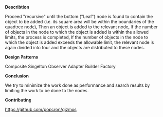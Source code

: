 <b> Describtion </b>

Proceed "recursive" until the bottom ("Leaf") node is found to contain the object to be added (i.e. its square area will be within the boundaries of the quadtree node),
Then an object is added to the relevant node,
If the number of objects in the node to which the object is added is within the allowed limits, the process is completed,
If the number of objects in the node to which the object is added exceeds the allowable limit, the relevant node is again divided into four and the objects are distributed to these nodes.

<b>Design Patterns</b>

Composite Singelton Observer Adapter Builder Factory


<b>Conclusion</b>

We try to minimize the work done as performance and search results by limiting the work to be done to the nodes.




<b>Contributing</b>

https://github.com/popcron/gizmos
